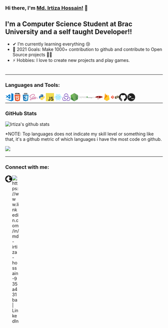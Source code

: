 ### Hi there, I'm [Md. Irtiza Hossain!](https://mdirtizahossain.netlify.app) 👋

## I'm a Computer Science Student at Brac University and a self taught Developer!!

- ✔ I’m currently learning everything 😢
- 🥅 2021 Goals: Make 1000+ contribution to github and contribute to Open Source projects 🧨🧨
- ⚡ Hobbies: I love to create new projects and play games.
  <br />
  <br />

---

### Languages and Tools:

[<img align="left" alt="Visual Studio Code" width="26px" src="https://raw.githubusercontent.com/github/explore/80688e429a7d4ef2fca1e82350fe8e3517d3494d/topics/visual-studio-code/visual-studio-code.png" />][vscode]
[<img align="left" alt="HTML5" width="26px" src="https://raw.githubusercontent.com/github/explore/80688e429a7d4ef2fca1e82350fe8e3517d3494d/topics/html/html.png" />][html5]
[<img align="left" alt="CSS3" width="26px" src="https://raw.githubusercontent.com/github/explore/80688e429a7d4ef2fca1e82350fe8e3517d3494d/topics/css/css.png" />][css3]
[<img align="left" alt="Sass" width="26px" src="https://raw.githubusercontent.com/github/explore/80688e429a7d4ef2fca1e82350fe8e3517d3494d/topics/sass/sass.png" />][sass]
[<img align="left" alt="Python" width="26px" src="https://raw.githubusercontent.com/github/explore/80688e429a7d4ef2fca1e82350fe8e3517d3494d/topics/python/python.png" />][python]
[<img align="left" alt="JavaScript" width="26px" src="https://raw.githubusercontent.com/github/explore/80688e429a7d4ef2fca1e82350fe8e3517d3494d/topics/javascript/javascript.png" />][js]
[<img align="left" alt="React" width="26px" src="https://raw.githubusercontent.com/github/explore/80688e429a7d4ef2fca1e82350fe8e3517d3494d/topics/react/react.png" />][react]
[<img align="left" alt="Redux" width="26px" src="https://raw.githubusercontent.com/github/explore/80688e429a7d4ef2fca1e82350fe8e3517d3494d/topics/redux/redux.png" />][redux]
[<img align="left" alt="Node.js" width="26px" src="https://raw.githubusercontent.com/github/explore/80688e429a7d4ef2fca1e82350fe8e3517d3494d/topics/nodejs/nodejs.png" />][nodejs]
[<img align="left" alt="Express.js" width="26px" src="https://raw.githubusercontent.com/github/explore/80688e429a7d4ef2fca1e82350fe8e3517d3494d/topics/express/express.png" />][expressjs]
[<img align="left" alt="MongoDB" width="26px" src="https://raw.githubusercontent.com/github/explore/80688e429a7d4ef2fca1e82350fe8e3517d3494d/topics/mongodb/mongodb.png" />][mongo]
[<img align="left" alt="Mongoose" width="26px" src="https://raw.githubusercontent.com/github/explore/80688e429a7d4ef2fca1e82350fe8e3517d3494d/topics/mongoose/mongoose.png" />][mongoose]
[<img align="left" alt="Firebase" width="26px" src="https://raw.githubusercontent.com/github/explore/80688e429a7d4ef2fca1e82350fe8e3517d3494d/topics/firebase/firebase.png" />][firebase]
[<img align="left" alt="Git" width="26px" src="https://raw.githubusercontent.com/github/explore/80688e429a7d4ef2fca1e82350fe8e3517d3494d/topics/git/git.png" />][git]
[<img align="left" alt="GitHub" width="26px" src="https://raw.githubusercontent.com/github/explore/78df643247d429f6cc873026c0622819ad797942/topics/github/github.png" />][github]
[<img align="left" alt="Terminal" width="26px" src="https://raw.githubusercontent.com/github/explore/80688e429a7d4ef2fca1e82350fe8e3517d3494d/topics/terminal/terminal.png" />][terminal]
<br />

---

### GitHub Stats

<img src="https://github-readme-stats.anuraghazra1.vercel.app/api?username=irtiza1999&show_icons=true&include_all_commits=true&theme=omni&count_private=true)" alt="Irtiza's github stats" />

\*NOTE: Top languages does not indicate my skill level or something like that, it's a github metric of which languages i have the most code on github.
<br/>

<a href="https://github.com/irtiza1999">
<img src="https://github-readme-stats.vercel.app/api/top-langs/?username=irtiza1999&layout=compact&theme=omni" />
</a>

---

### Connect with me:

[<img align="left" alt="https://mdirtizahossain.netlify.app/" width="22px" src="https://raw.githubusercontent.com/iconic/open-iconic/master/svg/globe.svg" />][website]
[<img align="left" alt="https://www.linkedin.com/in/md-irtiza-hossain-935a431ba | LinkedIn" width="22px" src="https://cdn.jsdelivr.net/npm/simple-icons@v3/icons/linkedin.svg" />][linkedin]

[website]: https://mdirtizahossain.netlify.app/
[linkedin]: https://www.linkedin.com/in/md-irtiza-hossain-935a431ba/
[vscode]: https://code.visualstudio.com/
[html5]: https://html.com/
[css3]: https://developer.mozilla.org/en-US/docs/Web/CSS
[sass]: https://sass-lang.com/
[js]: https://www.javascript.com/
[react]: https://reactjs.org/
[graphql]: https://graphql.org/
[nodejs]: https://nodejs.org/en/
[mongo]: https://www.mongodb.com/
[git]: https://git-scm.com/
[github]: https://github.com
[terminal]: https://www.microsoft.com/en-us/p/windows-terminal/9n0dx20hk701
[redux]: https://redux.js.org
[firebase]: https://firebase.google.com
[mongoose]: https://mongoosejs.com
[python]: https://www.python.org
[expressjs]: http://expressjs.com
